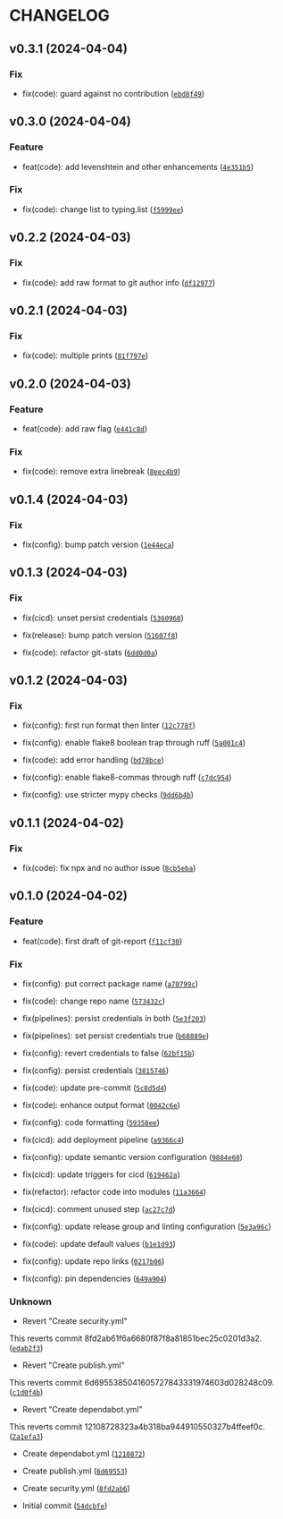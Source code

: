 # CHANGELOG



## v0.3.1 (2024-04-04)

### Fix

* fix(code): guard against no contribution ([`ebd8f49`](https://github.com/JuanJFarina/git-stats-report/commit/ebd8f49fc7301d1356f49c9f5f1111b89f3e52a6))


## v0.3.0 (2024-04-04)

### Feature

* feat(code): add levenshtein and other enhancements ([`4e351b5`](https://github.com/JuanJFarina/git-stats-report/commit/4e351b5477ae69214a2cdce25e2e4eb123e0cef0))

### Fix

* fix(code): change list to typing.list ([`f5999ee`](https://github.com/JuanJFarina/git-stats-report/commit/f5999eef6e91a88753e6ac7b718686653391a4e7))


## v0.2.2 (2024-04-03)

### Fix

* fix(code): add raw format to git author info ([`df12977`](https://github.com/JuanJFarina/git-stats-report/commit/df12977cd2100887ac672f87645d0bf6bf8ff0d8))


## v0.2.1 (2024-04-03)

### Fix

* fix(code): multiple prints ([`81f797e`](https://github.com/JuanJFarina/git-stats-report/commit/81f797e3dfab3f3d25e6dc9a93ac9eb64ea6392e))


## v0.2.0 (2024-04-03)

### Feature

* feat(code): add raw flag ([`e441c8d`](https://github.com/JuanJFarina/git-stats-report/commit/e441c8de9a693d4cc22fe0e2f8d7de83268be52b))

### Fix

* fix(code): remove extra linebreak ([`8eec4b9`](https://github.com/JuanJFarina/git-stats-report/commit/8eec4b9d9f818981406e530b8309c77a16ccf8e5))


## v0.1.4 (2024-04-03)

### Fix

* fix(config): bump patch version ([`1e44eca`](https://github.com/JuanJFarina/git-stats-report/commit/1e44eca6c675c17e2ddbd61d7205e88115f5b577))


## v0.1.3 (2024-04-03)

### Fix

* fix(cicd): unset persist credentials ([`5360968`](https://github.com/JuanJFarina/git-stats-report/commit/536096831f50686b57160e2cd87660035ed6dc8e))

* fix(release): bump patch version ([`51607f8`](https://github.com/JuanJFarina/git-stats-report/commit/51607f8445a9acc0ed8c138900e6fc442753746a))

* fix(code): refactor git-stats ([`6dd0d0a`](https://github.com/JuanJFarina/git-stats-report/commit/6dd0d0adb1b463af74555e02aa6acd20268cf074))


## v0.1.2 (2024-04-03)

### Fix

* fix(config): first run format then linter ([`12c778f`](https://github.com/JuanJFarina/git-stats-report/commit/12c778fa18ec89a11f7c108f4de07e403fa2490f))

* fix(config): enable flake8 boolean trap through ruff ([`5a001c4`](https://github.com/JuanJFarina/git-stats-report/commit/5a001c472e0aba624d3ce43dea4ec5f5cce3c390))

* fix(code): add error handling ([`bd78bce`](https://github.com/JuanJFarina/git-stats-report/commit/bd78bceb345afed6bbe241ad3219eb43c7cb2480))

* fix(config): enable flake8-commas through ruff ([`c7dc954`](https://github.com/JuanJFarina/git-stats-report/commit/c7dc95484fb7ad70cc73d1d1e0369ae08226b194))

* fix(config): use stricter mypy checks ([`9dd6b4b`](https://github.com/JuanJFarina/git-stats-report/commit/9dd6b4b2716718ff7c4309499496dbf8c0f29f6e))


## v0.1.1 (2024-04-02)

### Fix

* fix(code): fix npx and no author issue ([`8cb5eba`](https://github.com/JuanJFarina/git-stats-report/commit/8cb5ebae429be2f02ae38f8ed3f4258efbfc72f2))


## v0.1.0 (2024-04-02)

### Feature

* feat(code): first draft of git-report ([`f11cf30`](https://github.com/JuanJFarina/git-stats-report/commit/f11cf30a4516a9d687f65bd994260b232d789649))

### Fix

* fix(config): put correct package name ([`a70799c`](https://github.com/JuanJFarina/git-stats-report/commit/a70799cf50c84359fcb7ca8b53d8dad1c2d08760))

* fix(code): change repo name ([`573432c`](https://github.com/JuanJFarina/git-stats-report/commit/573432c6330b99a5b853b76cd56799a2e56f1e55))

* fix(pipelines): persist credentials in both ([`5e3f203`](https://github.com/JuanJFarina/git-stats-report/commit/5e3f2037f972b0a6eff51b3abd2c3e4f921d27db))

* fix(pipelines): set persist credentials true ([`b68889e`](https://github.com/JuanJFarina/git-stats-report/commit/b68889e9b5b9c9b967406417a4f1d5d693085b82))

* fix(config): revert credentials to false ([`62bf15b`](https://github.com/JuanJFarina/git-stats-report/commit/62bf15b740386e7857bebd51d43ebabc95502fb1))

* fix(config): persist credentials ([`3815746`](https://github.com/JuanJFarina/git-stats-report/commit/38157467a473ba380f3fb65819cef5f7db002211))

* fix(code): update pre-commit ([`5c8d5d4`](https://github.com/JuanJFarina/git-stats-report/commit/5c8d5d433518d8e6644487a76a46f8110453513b))

* fix(code): enhance output format ([`0042c6e`](https://github.com/JuanJFarina/git-stats-report/commit/0042c6e585fcf59802c930cea9d8a789cee8b552))

* fix(config): code formatting ([`59358ee`](https://github.com/JuanJFarina/git-stats-report/commit/59358ee6f16a3d4dc00a1e25b1bd3b8e9f790bda))

* fix(cicd): add deployment pipeline ([`a9366c4`](https://github.com/JuanJFarina/git-stats-report/commit/a9366c4f3cbd62f8556c4af6945edbea98c5ce20))

* fix(config): update semantic version configuration ([`9884e60`](https://github.com/JuanJFarina/git-stats-report/commit/9884e6003c95c30d6f6972bf338295d40d42b06a))

* fix(cicd): update triggers for cicd ([`619462a`](https://github.com/JuanJFarina/git-stats-report/commit/619462a1e85ceb9907a2f824eced2011cc514952))

* fix(refactor): refactor code into modules ([`11a3664`](https://github.com/JuanJFarina/git-stats-report/commit/11a3664339a63020afbc42e3545fb12e9755218d))

* fix(cicd): comment unused step ([`ac27c7d`](https://github.com/JuanJFarina/git-stats-report/commit/ac27c7d4031cb8a05206b2e3c633bbb96fb638af))

* fix(config): update release group and linting configuration ([`5e3a96c`](https://github.com/JuanJFarina/git-stats-report/commit/5e3a96c2c8f6f74bc9d63d6847c9c37115d42d6f))

* fix(code): update default values ([`b1e1d93`](https://github.com/JuanJFarina/git-stats-report/commit/b1e1d9302b23d2261c566fb34b99a20fec253f6b))

* fix(config): update repo links ([`0217b06`](https://github.com/JuanJFarina/git-stats-report/commit/0217b06bba7eb20756b44012f8d6834b296568a0))

* fix(config): pin dependencies ([`649a904`](https://github.com/JuanJFarina/git-stats-report/commit/649a904d417508e6a876442ff98d617540ba8f67))

### Unknown

* Revert &#34;Create security.yml&#34;

This reverts commit 8fd2ab61f6a6680f87f8a81851bec25c0201d3a2. ([`edab2f3`](https://github.com/JuanJFarina/git-stats-report/commit/edab2f3cb56ebb2096a37ce4c9f13499a2048806))

* Revert &#34;Create publish.yml&#34;

This reverts commit 6d6955385041605727843331974603d028248c09. ([`c1d0f4b`](https://github.com/JuanJFarina/git-stats-report/commit/c1d0f4b39c7c92a8ec1d7ec1225fd33730ef35fb))

* Revert &#34;Create dependabot.yml&#34;

This reverts commit 12108728323a4b318ba944910550327b4ffeef0c. ([`2a1efa3`](https://github.com/JuanJFarina/git-stats-report/commit/2a1efa31425645d3c4ec984b79381d62e921222e))

* Create dependabot.yml ([`1210872`](https://github.com/JuanJFarina/git-stats-report/commit/12108728323a4b318ba944910550327b4ffeef0c))

* Create publish.yml ([`6d69553`](https://github.com/JuanJFarina/git-stats-report/commit/6d6955385041605727843331974603d028248c09))

* Create security.yml ([`8fd2ab6`](https://github.com/JuanJFarina/git-stats-report/commit/8fd2ab61f6a6680f87f8a81851bec25c0201d3a2))

* Initial commit ([`54dcbfe`](https://github.com/JuanJFarina/git-stats-report/commit/54dcbfe6189a8157fd4ea1c2c11400cdef12b6df))
